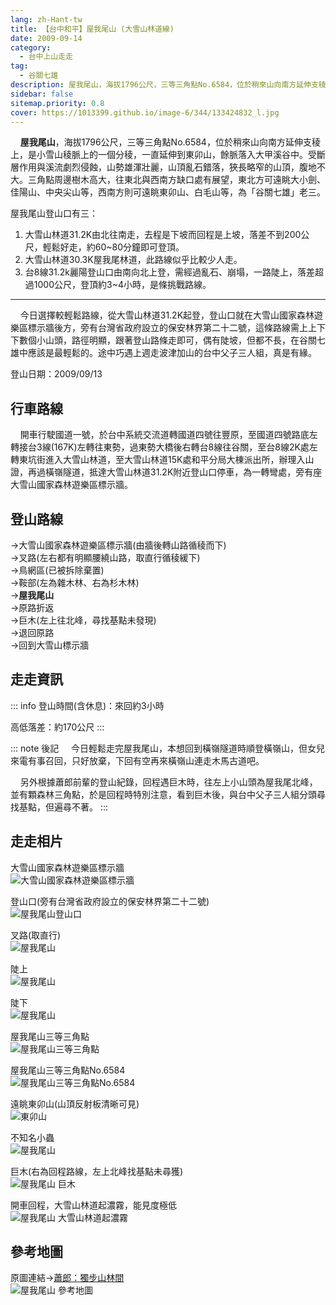 ```yaml
---
lang: zh-Hant-tw
title: 【台中和平】屋我尾山 (大雪山林道線)
date: 2009-09-14
category: 
  - 台中上山走走
tag: 
  - 谷關七雄
description: 屋我尾山，海拔1796公尺，三等三角點No.6584，位於稍來山向南方延伸支稜上，是小雪山稜脈上的一個分稜，一直延伸到東卯山，餘脈落入大甲溪谷中。受斷層作用與溪流劇烈侵蝕，山勢雄渾壯麗，山頂亂石錯落，狹長略窄的山頂，腹地不大。三角點周邊樹木高大，往東北與西南方缺口處有展望，東北方可遠眺大小劍、佳陽山、中央尖山等，西南方則可遠眺東卯山、白毛山等，為「谷關七雄」老三。
sidebar: false
sitemap.priority: 0.8
cover: https://1013399.github.io/image-6/344/133424832_l.jpg
---
```


    **屋我尾山**，海拔1796公尺，三等三角點No.6584，位於稍來山向南方延伸支稜上，是小雪山稜脈上的一個分稜，一直延伸到東卯山，餘脈落入大甲溪谷中。受斷層作用與溪流劇烈侵蝕，山勢雄渾壯麗，山頂亂石錯落，狹長略窄的山頂，腹地不大。三角點周邊樹木高大，往東北與西南方缺口處有展望，東北方可遠眺大小劍、佳陽山、中央尖山等，西南方則可遠眺東卯山、白毛山等，為「谷關七雄」老三。  
<!-- more -->

屋我尾山登山口有三：  
1. 大雪山林道31.2K由北往南走，去程是下坡而回程是上坡，落差不到200公尺，輕鬆好走，約60~80分鐘即可登頂。  
2. 大雪山林道30.3K屋我尾林道，此路線似乎比較少人走。  
3. 台8線31.2k麗陽登山口由南向北上登，需經過亂石、崩塌，一路陡上，落差超過1000公尺，登頂約3~4小時，是條挑戰路線。  

----

    今日選擇較輕鬆路線，從大雪山林道31.2K起登，登山口就在大雪山國家森林遊樂區標示牆後方，旁有台灣省政府設立的保安林界第二十二號，這條路線需上上下下數個小山頭，路徑明顯，跟著登山路條走即可，偶有陡坡，但都不長，在谷關七雄中應該是最輕鬆的。途中巧遇上週走波津加山的台中父子三人組，真是有緣。

登山日期：2009/09/13

## 行車路線
    開車行駛國道一號，於台中系統交流道轉國道四號往豐原，至國道四號路底左轉接台3線(167K)左轉往東勢，過東勢大橋後右轉台8線往谷關，至台8線2K處左轉東坑街進入大雪山林道，至大雪山林道15K處和平分局大棟派出所，辦理入山證，再過橫嶺隧道，抵達大雪山林道31.2K附近登山口停車，為一轉彎處，旁有座大雪山國家森林遊樂區標示牆。

## 登山路線
→大雪山國家森林遊樂區標示牆(由牆後轉山路循稜而下)  
→叉路(左右都有明顯腰繞山路，取直行循稜緩下)  
→鳥網區(已被拆除棄置)  
→鞍部(左為雜木林、右為杉木林)  
→**屋我尾山**  
→原路折返  
→巨木(左上往北峰，尋找基點未發現)  
→退回原路  
→回到大雪山標示牆


## 走走資訊
::: info
登山時間(含休息)：來回約3小時

高低落差：約170公尺
:::

::: note 後記
    今日輕鬆走完屋我尾山，本想回到橫嶺隧道時順登橫嶺山，但女兒來電有事召回，只好放棄，下回有空再來橫嶺山連走木馬古道吧。  

    另外根據蕭郎前輩的登山紀錄，回程遇巨木時，往左上小山頭為屋我尾北峰，並有顆森林三角點，於是回程時特別注意，看到巨木後，與台中父子三人組分頭尋找基點，但遍尋不著。
:::

## 走走相片
大雪山國家森林遊樂區標示牆  
![大雪山國家森林遊樂區標示牆](https://1013399.github.io/image-6/344/133424813_l.jpg)

登山口(旁有台灣省政府設立的保安林界第二十二號)  
![屋我尾山登山口](https://1013399.github.io/image-6/344/133424815_l.jpg)

叉路(取直行)  
![屋我尾山](https://1013399.github.io/image-6/344/133424842_l.jpg)

陡上  
![屋我尾山](https://1013399.github.io/image-6/344/133424816_l.jpg)

陡下  
![屋我尾山](https://1013399.github.io/image-6/344/133424819_l.jpg)

屋我尾山三等三角點  
![屋我尾山三等三角點](https://1013399.github.io/image-6/344/133424824_l.jpg)

屋我尾山三等三角點No.6584  
![屋我尾山三等三角點No.6584](https://1013399.github.io/image-6/344/133424828_l.jpg)

遠眺東卯山(山頂反射板清晰可見)  
![東卯山](https://1013399.github.io/image-6/344/133424832_l.jpg)

不知名小蟲  
![屋我尾山](https://1013399.github.io/image-6/344/133424836_l.jpg)

巨木(右為回程路線，左上北峰找基點未尋獲)  
![屋我尾山 巨木](https://1013399.github.io/image-6/344/133424839_l.jpg)

開車回程，大雪山林道起濃霧，能見度極低  
![屋我尾山 大雪山林道起濃霧](https://1013399.github.io/image-6/344/133424843_l.jpg)

## 參考地圖
原圖連結→[蕭郎：獨步山林間](http://www.yougoipay.com/kenny/w595/index.htm)  
![屋我尾山 參考地圖](https://1013399.github.io/image-6/344/133424937_l.jpg)